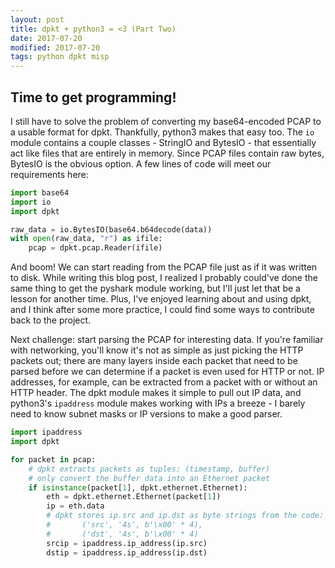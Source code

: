 ```yaml
---
layout: post
title: dpkt + python3 = <3 (Part Two)
date: 2017-07-20
modified: 2017-07-20
tags: python dpkt misp
---
```

## Time to get programming!
I still have to solve the problem of converting my base64-encoded PCAP to a usable format for dpkt. Thankfully, python3 makes that easy too.
The `io` module contains a couple classes - StringIO and BytesIO - that essentially act like files that are entirely in memory. Since PCAP files contain raw bytes, BytesIO is the obvious option.
A few lines of code will meet our requirements here:
``` python
import base64
import io
import dpkt

raw_data = io.BytesIO(base64.b64decode(data))
with open(raw_data, "r") as ifile:
    pcap = dpkt.pcap.Reader(ifile)
```
And boom! We can start reading from the PCAP file just as if it was written to disk. While writing this blog post, I realized I probably could've done the same thing to get the pyshark module working, but I'll just let that be a lesson for another time.
Plus, I've enjoyed learning about and using dpkt, and I think after some more practice, I could find some ways to contribute back to the project.

Next challenge: start parsing the PCAP for interesting data. If you're familiar with networking, you'll know it's not as simple as just picking the HTTP packets out; there are many layers inside each packet that need to be parsed before we can determine if a packet is even used for HTTP or not.
IP addresses, for example, can be extracted from a packet with or without an HTTP header. The dpkt module makes it simple to pull out IP data, and python3's `ipaddress` module makes working with IPs a breeze - I barely need to know subnet masks or IP versions to make a good parser.

``` python
import ipaddress
import dpkt

for packet in pcap:
    # dpkt extracts packets as tuples: (timestamp, buffer)
    # only convert the buffer data into an Ethernet packet
    if isinstance(packet[1], dpkt.ethernet.Ethernet):
        eth = dpkt.ethernet.Ethernet(packet[1])
        ip = eth.data
        # dpkt stores ip.src and ip.dst as byte strings from the code:
        #       ('src', '4s', b'\x00' * 4),
        #       ('dst', '4s', b'\x00' * 4)
        srcip = ipaddress.ip_address(ip.src)
        dstip = ipaddress.ip_address(ip.dst)
```
